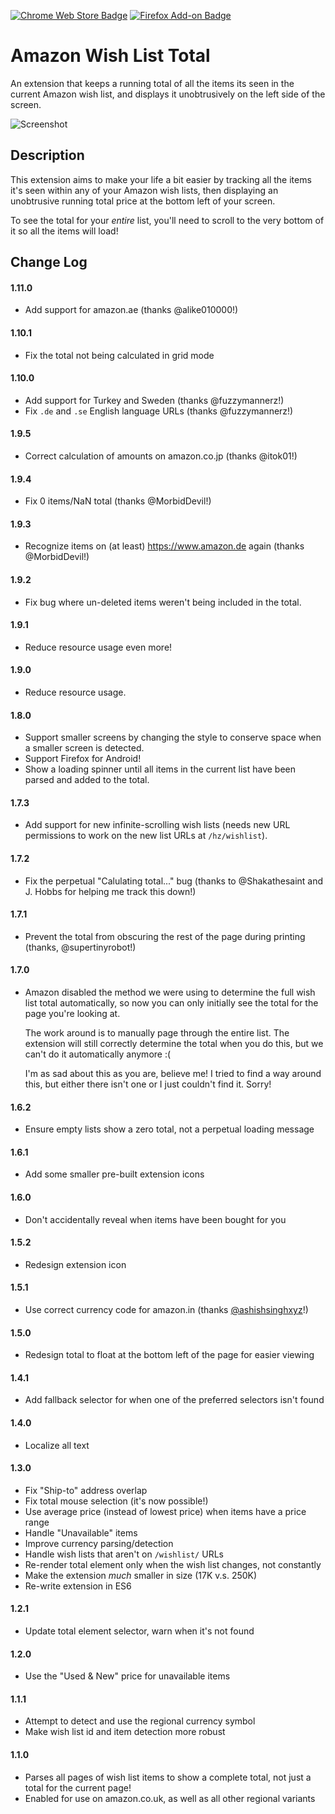 [![Chrome Web Store Badge](https://raw.githubusercontent.com/jasontbradshaw/amazon-wish-list-total/master/images/badge-chrome.png)](https://chrome.google.com/webstore/detail/amazon-wish-list-total/boekbkconiendicldakeboooeilaldmh)
[![Firefox Add-on Badge](https://raw.githubusercontent.com/jasontbradshaw/amazon-wish-list-total/master/images/badge-firefox.png)](https://addons.mozilla.org/en-US/firefox/addon/amazon_wish_list_total/)

Amazon Wish List Total
======================

An extension that keeps a running total of all the items its seen in the current
Amazon wish list, and displays it unobtrusively on the left side of the screen.

![Screenshot](https://raw.githubusercontent.com/jasontbradshaw/amazon-wish-list-total/master/images/screenshot.png)

Description
----
This extension aims to make your life a bit easier by tracking all the items
it's seen within any of your Amazon wish lists, then displaying an unobtrusive
running total price at the bottom left of your screen.

To see the total for your _entire_ list, you'll need to scroll to the very
bottom of it so all the items will load!

Change Log
----
#### 1.11.0
* Add support for amazon.ae (thanks @alike010000!)

#### 1.10.1
* Fix the total not being calculated in grid mode

#### 1.10.0
* Add support for Turkey and Sweden (thanks @fuzzymannerz!)
* Fix `.de` and `.se` English language URLs (thanks @fuzzymannerz!)

#### 1.9.5
* Correct calculation of amounts on amazon.co.jp (thanks @itok01!)

#### 1.9.4
* Fix 0 items/NaN total (thanks @MorbidDevil!)

#### 1.9.3
* Recognize items on (at least) https://www.amazon.de again (thanks
  @MorbidDevil!)

#### 1.9.2
* Fix bug where un-deleted items weren't being included in the total.

#### 1.9.1
* Reduce resource usage even more!

#### 1.9.0
* Reduce resource usage.

#### 1.8.0
* Support smaller screens by changing the style to conserve space when a smaller
  screen is detected.
* Support Firefox for Android!
* Show a loading spinner until all items in the current list have been parsed
  and added to the total.

#### 1.7.3
* Add support for new infinite-scrolling wish lists (needs new URL permissions
  to work on the new list URLs at `/hz/wishlist`).

#### 1.7.2
* Fix the perpetual "Calulating total..." bug (thanks to @Shakathesaint and J.
  Hobbs for helping me track this down!)

#### 1.7.1
* Prevent the total from obscuring the rest of the page during printing (thanks,
  @supertinyrobot!)

#### 1.7.0
* Amazon disabled the method we were using to determine the full wish list total
  automatically, so now you can only initially see the total for the page you're
  looking at.

  The work around is to manually page through the entire list. The extension
  will still correctly determine the total when you do this, but we can't do it
  automatically anymore :(

  I'm as sad about this as you are, believe me! I tried to find a way around
  this, but either there isn't one or I just couldn't find it. Sorry!

#### 1.6.2
* Ensure empty lists show a zero total, not a perpetual loading message

#### 1.6.1
* Add some smaller pre-built extension icons

#### 1.6.0
* Don't accidentally reveal when items have been bought for you

#### 1.5.2
* Redesign extension icon

#### 1.5.1
* Use correct currency code for amazon.in (thanks [@ashishsinghxyz](https://github.com/ashishsinghxyz)!)

#### 1.5.0
* Redesign total to float at the bottom left of the page for easier viewing

#### 1.4.1
* Add fallback selector for when one of the preferred selectors isn't found

#### 1.4.0
* Localize all text

#### 1.3.0
* Fix "Ship-to" address overlap
* Fix total mouse selection (it's now possible!)
* Use average price (instead of lowest price) when items have a price range
* Handle "Unavailable" items
* Improve currency parsing/detection
* Handle wish lists that aren't on `/wishlist/` URLs
* Re-render total element only when the wish list changes, not constantly
* Make the extension _much_ smaller in size (17K v.s. 250K)
* Re-write extension in ES6

#### 1.2.1
* Update total element selector, warn when it's not found

#### 1.2.0
* Use the "Used & New" price for unavailable items

#### 1.1.1
* Attempt to detect and use the regional currency symbol
* Make wish list id and item detection more robust

#### 1.1.0
* Parses all pages of wish list items to show a complete total, not just a total
  for the current page!
* Enabled for use on amazon.co.uk, as well as all other regional variants
